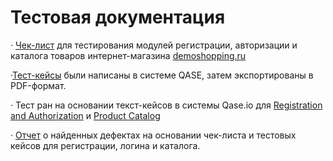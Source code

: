 # Тестовая документация

· [Чек-лист](https://docs.google.com/spreadsheets/d/1NtJxAYc4b3UmltKsxwuzqsysUFrU6yjPwWvHSFvh348/edit?usp=sharing) для тестирования модулей регистрации, авторизации и каталога товаров интернет-магазина [demoshopping.ru](https://demoshopping.ru/)

·[Тест-кейсы](https://github.com/Ulyana-Vlasenko/Test-documentation/blob/5ef7958464acc38e50f11c3d32831f83ff613df8/%D0%A2%D0%B5%D1%81%D1%82-%D0%BA%D0%B5%D0%B9%D1%81%D1%8B%20%D0%B2%20QASE%20%D0%B4%D0%BB%D1%8F%20demoshopping.ru.pdf) были написаны в системе QASE, затем экспортированы в PDF-формат.

· Тест ран на основании текст-кейсов в системы Qase.io для [Registration and Authorization](https://github.com/Ulyana-Vlasenko/Test-documentation/blob/32b3023dc3bc074273c20c2fc2550057f452189c/Registration%20and%20autorization.pdf) и [Product Catalog](https://github.com/Ulyana-Vlasenko/Test-documentation/blob/32b3023dc3bc074273c20c2fc2550057f452189c/Product%20catalog.pdf)

· [Отчет](https://github.com/Ulyana-Vlasenko/Test-documentation/blob/a681723bb2416376028708f764521ee855bcfb3a/%D0%9E%D1%82%D1%87%D0%B5%D1%82%20%D0%BE%20%D0%B4%D0%B5%D1%84%D0%B5%D0%BA%D1%82%D0%B0%D1%85.xlsx) о найденных дефектах на основании чек-листа и тестовых кейсов для регистрации, логина и каталога.
